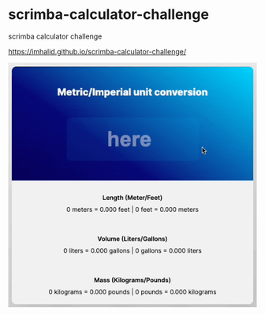 # scrimba-calculator-challenge
scrimba calculator challenge

https://imhalid.github.io/scrimba-calculator-challenge/

![](screen.gif)

